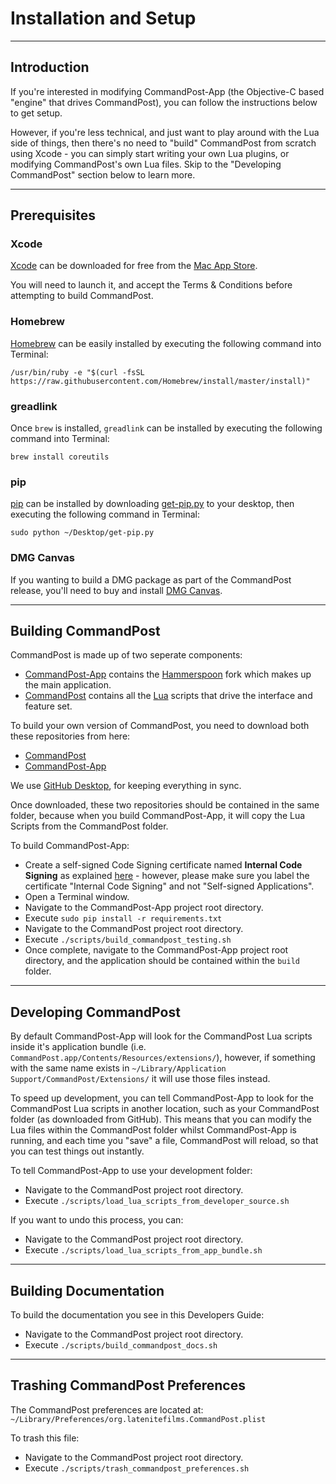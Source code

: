 # Installation and Setup
---

## Introduction

If you're interested in modifying CommandPost-App (the Objective-C based "engine" that drives CommandPost), you can follow the instructions below to get setup.

However, if you're less technical, and just want to play around with the Lua side of things, then there's no need to "build" CommandPost from scratch using Xcode - you can simply start writing your own Lua plugins, or modifying CommandPost's own Lua files. Skip to the "Developing CommandPost" section below to learn more.

---

## Prerequisites

### Xcode
[Xcode](https://developer.apple.com/xcode/) can be downloaded for free from the [Mac App Store](https://itunes.apple.com/au/app/xcode/id497799835?mt=12).

You will need to launch it, and accept the Terms & Conditions before attempting to build CommandPost.

### Homebrew
[Homebrew](https://brew.sh) can be easily installed by executing the following command into Terminal:

`/usr/bin/ruby -e "$(curl -fsSL https://raw.githubusercontent.com/Homebrew/install/master/install)"`

### greadlink
Once `brew` is installed, `greadlink` can be installed by executing the following command into Terminal:

`brew install coreutils`

### pip
[pip](https://packaging.python.org/installing/#install-pip-setuptools-and-wheel) can be installed by downloading [get-pip.py](https://bootstrap.pypa.io/get-pip.py) to your desktop, then executing the following command in Terminal:

`sudo python ~/Desktop/get-pip.py`

### DMG Canvas
If you wanting to build a DMG package as part of the CommandPost release, you'll need to buy and install [DMG Canvas](https://www.araelium.com/dmgcanvas).

---

## Building CommandPost

CommandPost is made up of two seperate components:

* [CommandPost-App](https://github.com/CommandPost/CommandPost-App) contains the [Hammerspoon](http://www.hammerspoon.org) fork which makes up the main application.
* [CommandPost](https://github.com/CommandPost/CommandPost) contains all the [Lua](https://www.lua.org/about.html) scripts that drive the interface and feature set.

To build your own version of CommandPost, you need to download both these repositories from here:

* [CommandPost](https://github.com/CommandPost/CommandPost)
* [CommandPost-App](https://github.com/CommandPost/CommandPost-App)

We use [GitHub Desktop](https://desktop.github.com), for keeping everything in sync.

Once downloaded, these two repositories should be contained in the same folder, because when you build CommandPost-App, it will copy the Lua Scripts from the CommandPost folder.

To build CommandPost-App:

* Create a self-signed Code Signing certificate named **Internal Code Signing** as explained [here](http://bd808.com/blog/2013/10/21/creating-a-self-signed-code-certificate-for-xcode/) - however, please make sure you label the certificate "Internal Code Signing" and not "Self-signed Applications".
* Open a Terminal window.
* Navigate to the CommandPost-App project root directory.
* Execute `sudo pip install -r requirements.txt`
* Navigate to the CommandPost project root directory.
* Execute `./scripts/build_commandpost_testing.sh`
* Once complete, navigate to the CommandPost-App project root directory, and the application should be contained within the `build` folder.

---

## Developing CommandPost

By default CommandPost-App will look for the CommandPost Lua scripts inside it's application bundle (i.e. `CommandPost.app/Contents/Resources/extensions/`), however, if something with the same name exists in `~/Library/Application Support/CommandPost/Extensions/` it will use those files instead.

To speed up development, you can tell CommandPost-App to look for the CommandPost Lua scripts in another location, such as your CommandPost folder (as downloaded from GitHub). This means that you can modify the Lua files within the CommandPost folder whilst CommandPost-App is running, and each time you "save" a file, CommandPost will reload, so that you can test things out instantly.

To tell CommandPost-App to use your development folder:

* Navigate to the CommandPost project root directory.
* Execute `./scripts/load_lua_scripts_from_developer_source.sh`

If you want to undo this process, you can:

* Navigate to the CommandPost project root directory.
* Execute `./scripts/load_lua_scripts_from_app_bundle.sh`

---

## Building Documentation

To build the documentation you see in this Developers Guide:

* Navigate to the CommandPost project root directory.
* Execute `./scripts/build_commandpost_docs.sh`

---

## Trashing CommandPost Preferences

The CommandPost preferences are located at: `~/Library/Preferences/org.latenitefilms.CommandPost.plist`

To trash this file:

* Navigate to the CommandPost project root directory.
* Execute `./scripts/trash_commandpost_preferences.sh`
